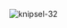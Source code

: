 ![knipsel-32](https://user-images.githubusercontent.com/95087870/149657172-f6ccbef8-f6e6-4614-8b0e-4abc6529e7fa.PNG)
